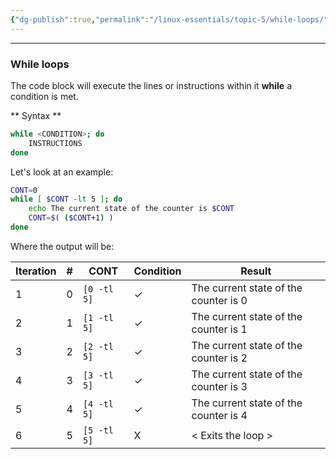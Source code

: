 ```yaml
---
{"dg-publish":true,"permalink":"/linux-essentials/topic-5/while-loops/"}
---
```



---
### While loops

The code block will execute the lines or instructions within it **while** a condition is met. 

** Syntax **

```bash
while <CONDITION>; do
	INSTRUCTIONS
done
```

Let's look at an example:
```bash
CONT=0
while [ $CONT -lt 5 ]; do
    echo The current state of the counter is $CONT
    CONT=$( ($CONT+1) )
done
```

Where the output will be:

| Iteration | #   | CONT        | Condition | Result                                |
| --------- | --- | ----------- | --------- | ------------------------------------- |
| 1         | 0   | `[0 -tl 5]` | ✓         | The current state of the counter is 0 |
| 2         | 1   | `[1 -tl 5]` | ✓         | The current state of the counter is 1 |
| 3         | 2   | `[2 -tl 5]` | ✓         | The current state of the counter is 2 |
| 4         | 3   | `[3 -tl 5]` | ✓         | The current state of the counter is 3 |
| 5         | 4   | `[4 -tl 5]` | ✓         | The current state of the counter is 4 |
| 6         | 5   | `[5 -tl 5]` | X         | <  Exits the loop >                   |

